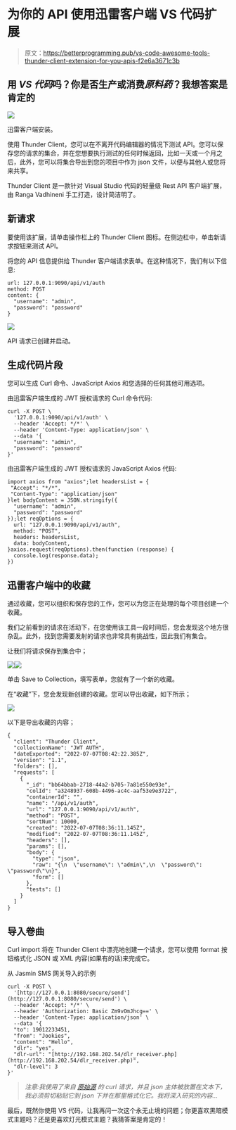 # 为你的 API 使用迅雷客户端 VS 代码扩展

> 原文：<https://betterprogramming.pub/vs-code-awesome-tools-thunder-client-extension-for-you-apis-f2e6a3671c3b>

## 用 *VS 代码*吗？你是否生产或消费*原料药*？我想答案是肯定的

![](img/7b6dde20f987e72b07d40edde5e9a6c4.png)

迅雷客户端安装。

使用 Thunder Client，您可以在不离开代码编辑器的情况下测试 API。您可以保存您的请求的集合，并在您想要执行测试的任何时候返回，比如一天或一个月之后，此外，您可以将集合导出到您的项目中作为 json 文件，以便与其他人或您将来共享。

Thunder Client 是一款针对 Visual Studio 代码的轻量级 Rest API 客户端扩展，由 Ranga Vadhineni 手工打造，设计简洁明了。

## 新请求

要使用该扩展，请单击操作栏上的 Thunder Client 图标。在侧边栏中，单击新请求按钮来测试 API。

将您的 API 信息提供给 Thunder 客户端请求表单。在这种情况下，我们有以下信息:

```
url: 127.0.0.1:9090/api/v1/auth
method: POST
content: {
  "username": "admin",
  "password": "password"
}
```

![](img/b4f5e1b87c2ba145b6422eeeb90458b9.png)

API 请求已创建并启动。

## 生成代码片段

您可以生成 Curl 命令、JavaScript Axios 和您选择的任何其他可用选项。

由迅雷客户端生成的 JWT 授权请求的 Curl 命令代码:

```
curl -X POST \
  '127.0.0.1:9090/api/v1/auth' \
  --header 'Accept: */*' \
  --header 'Content-Type: application/json' \
  --data '{
  "username": "admin",
  "password": "password"
}'
```

由迅雷客户端生成的 JWT 授权请求的 JavaScript Axios 代码:

```
import axios from "axios";let headersList = {
 "Accept": "*/*",
 "Content-Type": "application/json" 
}let bodyContent = JSON.stringify({
  "username": "admin",
  "password": "password"
});let reqOptions = {
  url: "127.0.0.1:9090/api/v1/auth",
  method: "POST",
  headers: headersList,
  data: bodyContent,
}axios.request(reqOptions).then(function (response) {
  console.log(response.data);
})
```

## 迅雷客户端中的收藏

通过收藏，您可以组织和保存您的工作，您可以为您正在处理的每个项目创建一个收藏。

我们之前看到的请求在活动下，在您使用该工具一段时间后，您会发现这个地方很杂乱。此外，找到您需要发射的请求也非常具有挑战性，因此我们有集合。

让我们将请求保存到集合中；

![](img/e5a5903e23833d20878fc294faaacf90.png)![](img/c42b64620473cd04ae77085800531922.png)

单击 Save to Collection，填写表单，您就有了一个新的收藏。

在“收藏”下，您会发现新创建的收藏。您可以导出收藏，如下所示；

![](img/b0a9b9b73ffbb4a880f3543999ac85fa.png)

以下是导出收藏的内容；

```
{
  "client": "Thunder Client",
  "collectionName": "JWT AUTH",
  "dateExported": "2022-07-07T08:42:22.385Z",
  "version": "1.1",
  "folders": [],
  "requests": [
    {
      "_id": "bb64bbab-2718-44a2-b705-7a81e550e93e",
      "colId": "a3248937-608b-4496-ac4c-aaf53e9e3722",
      "containerId": "",
      "name": "/api/v1/auth",
      "url": "127.0.0.1:9090/api/v1/auth",
      "method": "POST",
      "sortNum": 10000,
      "created": "2022-07-07T08:36:11.145Z",
      "modified": "2022-07-07T08:36:11.145Z",
      "headers": [],
      "params": [],
      "body": {
        "type": "json",
        "raw": "{\n  \"username\": \"admin\",\n  \"password\": \"password\"\n}",
        "form": []
      },
      "tests": []
    }
  ]
}
```

## 导入卷曲

Curl import 将在 Thunder Client 中漂亮地创建一个请求，您可以使用 format 按钮格式化 JSON 或 XML 内容(如果有的话)来完成它。

从 Jasmin SMS 网关导入的示例

```
curl -X POST \
  '[http://127.0.0.1:8080/secure/send'](http://127.0.0.1:8080/secure/send') \
  --header 'Accept: */*' \
  --header 'Authorization: Basic Zm9vOmJhcg==' \
  --header 'Content-Type: application/json' \
  --data '{
  "to": 19012233451,
  "from": "Jookies",
  "content": "Hello",
  "dlr": "yes",
  "dlr-url": "[http://192.168.202.54/dlr_receiver.php](http://192.168.202.54/dlr_receiver.php)",
  "dlr-level": 3
}'
```

> *注意:我使用了来自* [*原始源*](https://docs.jasminsms.com/en/latest/apis/rest/index.html#send-a-single-message) *的 curl 请求，并且 json 主体被放置在文本下，我必须剪切粘贴它到 json 下并在那里格式化它。我将深入研究的内容…*

最后，既然你使用 VS 代码，让我再问一次这个永无止境的问题；你更喜欢黑暗模式主题吗？还是更喜欢灯光模式主题？我猜答案是肯定的！